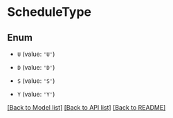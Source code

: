 # ScheduleType


## Enum

* `U` (value: `'U'`)

* `D` (value: `'D'`)

* `S` (value: `'S'`)

* `Y` (value: `'Y'`)

[[Back to Model list]](../README.md#documentation-for-models) [[Back to API list]](../README.md#documentation-for-api-endpoints) [[Back to README]](../README.md)


